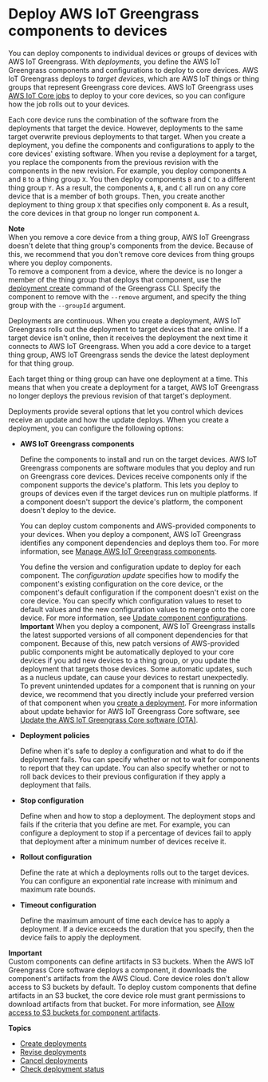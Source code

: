 # Deploy AWS IoT Greengrass components to devices<a name="manage-deployments"></a>

You can deploy components to individual devices or groups of devices with AWS IoT Greengrass\. With *deployments*, you define the AWS IoT Greengrass components and configurations to deploy to core devices\. AWS IoT Greengrass deploys to *target devices*, which are AWS IoT things or thing groups that represent Greengrass core devices\. AWS IoT Greengrass uses [AWS IoT Core jobs](https://docs.aws.amazon.com/iot/latest/developerguide/iot-jobs.html) to deploy to your core devices, so you can configure how the job rolls out to your devices\.

Each core device runs the combination of the software from the deployments that target the device\. However, deployments to the same target overwrite previous deployments to that target\. When you create a deployment, you define the components and configurations to apply to the core devices' existing software\. When you revise a deployment for a target, you replace the components from the previous revision with the components in the new revision\. For example, you deploy components `A` and `B` to a thing group `X`\. You then deploy components `B` and `C` to a different thing group `Y`\. As a result, the components `A`, `B`, and `C` all run on any core device that is a member of both groups\. Then, you create another deployment to thing group `X` that specifies only component `B`\. As a result, the core devices in that group no longer run component `A`\.

**Note**  
When you remove a core device from a thing group, AWS IoT Greengrass doesn't delete that thing group's components from the device\. Because of this, we recommend that you don't remove core devices from thing groups where you deploy components\.  
To remove a component from a device, where the device is no longer a member of the thing group that deploys that component, use the [deployment create](gg-cli-deployment.md#deployment-create) command of the Greengrass CLI\. Specify the component to remove with the `--remove` argument, and specify the thing group with the `--groupId` argument\.

Deployments are continuous\. When you create a deployment, AWS IoT Greengrass rolls out the deployment to target devices that are online\. If a target device isn't online, then it receives the deployment the next time it connects to AWS IoT Greengrass\. When you add a core device to a target thing group, AWS IoT Greengrass sends the device the latest deployment for that thing group\.

Each target thing or thing group can have one deployment at a time\. This means that when you create a deployment for a target, AWS IoT Greengrass no longer deploys the previous revision of that target's deployment\.

Deployments provide several options that let you control which devices receive an update and how the update deploys\. When you create a deployment, you can configure the following options:
+ **AWS IoT Greengrass components**

  Define the components to install and run on the target devices\. AWS IoT Greengrass components are software modules that you deploy and run on Greengrass core devices\. Devices receive components only if the component supports the device's platform\. This lets you deploy to groups of devices even if the target devices run on multiple platforms\. If a component doesn't support the device's platform, the component doesn't deploy to the device\.

  You can deploy custom components and AWS\-provided components to your devices\. When you deploy a component, AWS IoT Greengrass identifies any component dependencies and deploys them too\. For more information, see [Manage AWS IoT Greengrass components](manage-components.md)\.

  You define the version and configuration update to deploy for each component\. The *configuration update* specifies how to modify the component's existing configuration on the core device, or the component's default configuration if the component doesn't exist on the core device\. You can specify which configuration values to reset to default values and the new configuration values to merge onto the core device\. For more information, see [Update component configurations](update-component-configurations.md)\.
**Important**  <a name="component-patch-update-note"></a>
<a name="component-patch-update"></a>When you deploy a component, AWS IoT Greengrass installs the latest supported versions of all component dependencies for that component\. Because of this, new patch versions of AWS\-provided public components might be automatically deployed to your core devices if you add new devices to a thing group, or you update the deployment that targets those devices\. Some automatic updates, such as a nucleus update, can cause your devices to restart unexpectedly\.   
<a name="component-version-pinning"></a>To prevent unintended updates for a component that is running on your device, we recommend that you directly include your preferred version of that component when you [create a deployment](create-deployments.md)\. For more information about update behavior for AWS IoT Greengrass Core software, see [Update the AWS IoT Greengrass Core software \(OTA\)](update-greengrass-core-v2.md)\.
+ **Deployment policies**

  Define when it's safe to deploy a configuration and what to do if the deployment fails\. You can specify whether or not to wait for components to report that they can update\. You can also specify whether or not to roll back devices to their previous configuration if they apply a deployment that fails\.
+ **Stop configuration**

  Define when and how to stop a deployment\. The deployment stops and fails if the criteria that you define are met\. For example, you can configure a deployment to stop if a percentage of devices fail to apply that deployment after a minimum number of devices receive it\.
+ **Rollout configuration**

  Define the rate at which a deployments rolls out to the target devices\. You can configure an exponential rate increase with minimum and maximum rate bounds\.
+ **Timeout configuration**

  Define the maximum amount of time each device has to apply a deployment\. If a device exceeds the duration that you specify, then the device fails to apply the deployment\.

**Important**  
Custom components can define artifacts in S3 buckets\. When the AWS IoT Greengrass Core software deploys a component, it downloads the component's artifacts from the AWS Cloud\. Core device roles don't allow access to S3 buckets by default\. To deploy custom components that define artifacts in an S3 bucket, the core device role must grant permissions to download artifacts from that bucket\. For more information, see [Allow access to S3 buckets for component artifacts](device-service-role.md#device-service-role-access-s3-bucket)\.

**Topics**
+ [Create deployments](create-deployments.md)
+ [Revise deployments](revise-deployments.md)
+ [Cancel deployments](cancel-deployments.md)
+ [Check deployment status](check-deployment-status.md)
